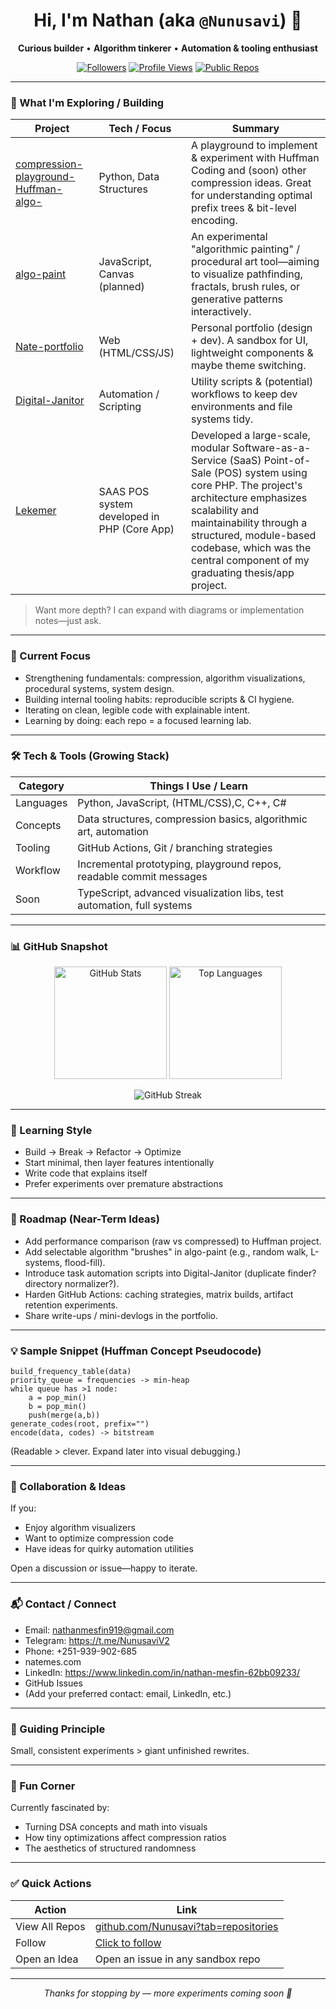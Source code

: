 <!-- Profile README for @Nunusavi -->
<!-- Feel free to prune, tweak styling, or swap any badge/theme. -->

<h1 align="center">Hi, I'm Nathan (aka <code>@Nunusavi</code>) 👋</h1>

<p align="center">
  <strong>Curious builder</strong> • <strong>Algorithm tinkerer</strong> • <strong>Automation & tooling enthusiast</strong>
</p>

<p align="center">
  <a href="https://github.com/Nunusavi?tab=followers"><img alt="Followers" src="https://img.shields.io/github/followers/Nunusavi?style=for-the-badge&label=Followers"></a>
  <a href="https://github.com/Nunusavi"><img alt="Profile Views" src="https://komarev.com/ghpvc/?username=Nunusavi&style=for-the-badge&color=blueviolet"></a>
  <a href="https://github.com/Nunusavi?tab=repositories"><img alt="Public Repos" src="https://img.shields.io/badge/Public%20Repos-—-informational?style=for-the-badge"></a>
</p>

---

### 🚀 What I'm Exploring / Building

| Project | Tech / Focus | Summary |
|---------|--------------|---------|
| [compression-playground-Huffman-algo-](https://github.com/Nunusavi/compression-playground-Huffman-algo-) | Python, Data Structures | A playground to implement & experiment with Huffman Coding and (soon) other compression ideas. Great for understanding optimal prefix trees & bit-level encoding. |
| [algo-paint](https://github.com/Nunusavi/algo-paint) | JavaScript, Canvas (planned) | An experimental "algorithmic painting" / procedural art tool—aiming to visualize pathfinding, fractals, brush rules, or generative patterns interactively. |
| [Nate-portfolio](https://github.com/Nunusavi/Nate-portfolio) | Web (HTML/CSS/JS) | Personal portfolio (design + dev). A sandbox for UI, lightweight components & maybe theme switching. |
| [Digital-Janitor](https://github.com/Nunusavi/Digital-Janitor) | Automation / Scripting | Utility scripts & (potential) workflows to keep dev environments and file systems tidy. |
| [Lekemer](https://github.com/Nunusavi/Lekemer) | SAAS POS system developed in PHP (Core App) |  Developed a large-scale, modular Software-as-a-Service (SaaS) Point-of-Sale (POS) system using core PHP. The project's architecture emphasizes scalability and maintainability through a structured, module-based codebase, which was the central component of my graduating thesis/app project. |

> Want more depth? I can expand with diagrams or implementation notes—just ask.

---

### 🧠 Current Focus

- Strengthening fundamentals: compression, algorithm visualizations, procedural systems, system design.
- Building internal tooling habits: reproducible scripts & CI hygiene.
- Iterating on clean, legible code with explainable intent.
- Learning by doing: each repo = a focused learning lab.

---

### 🛠️ Tech & Tools (Growing Stack)

| Category | Things I Use / Learn |
|----------|----------------------|
| Languages | Python, JavaScript, (HTML/CSS),C, C++, C#  |
| Concepts | Data structures, compression basics, algorithmic art, automation |
| Tooling | GitHub Actions, Git / branching strategies |
| Workflow | Incremental prototyping, playground repos, readable commit messages |
| Soon | TypeScript, advanced visualization libs, test automation, full systems |

---

### 📊 GitHub Snapshot

<p align="center">
  <img height="180" src="https://github-readme-stats.vercel.app/api?username=Nunusavi&show_icons=true&theme=radical&hide_border=true" alt="GitHub Stats"/>
  <img height="180" src="https://github-readme-stats.vercel.app/api/top-langs/?username=Nunusavi&layout=compact&theme=radical&hide_border=true&langs_count=8" alt="Top Languages"/>
</p>

<p align="center">
  <img src="https://streak-stats.demolab.com?user=Nunusavi&theme=radical&hide_border=true" alt="GitHub Streak"/>
</p>

---

### 🧪 Learning Style

- Build → Break → Refactor -> Optimize
- Start minimal, then layer features intentionally
- Write code that explains itself
- Prefer experiments over premature abstractions

---

### 🔄 Roadmap (Near-Term Ideas)

- Add performance comparison (raw vs compressed) to Huffman project.
- Add selectable algorithm "brushes" in algo-paint (e.g., random walk, L-systems, flood-fill).
- Introduce task automation scripts into Digital-Janitor (duplicate finder? directory normalizer?).
- Harden GitHub Actions: caching strategies, matrix builds, artifact retention experiments.
- Share write-ups / mini-devlogs in the portfolio.

---

### 💡 Sample Snippet (Huffman Concept Pseudocode)

```text
build_frequency_table(data)
priority_queue = frequencies -> min-heap
while queue has >1 node:
    a = pop_min()
    b = pop_min()
    push(merge(a,b))
generate_codes(root, prefix="")
encode(data, codes) -> bitstream
```

(Readable > clever. Expand later into visual debugging.)

---

### 🤝 Collaboration & Ideas

If you:
- Enjoy algorithm visualizers
- Want to optimize compression code
- Have ideas for quirky automation utilities

Open a discussion or issue—happy to iterate.

---

### 📬 Contact / Connect

- Email: nathanmesfin919@gmail.com
- Telegram: https://t.me/NunusaviV2
- Phone: +251-939-902-685
- natemes.com
- LinkedIn: https://www.linkedin.com/in/nathan-mesfin-62bb09233/
- GitHub Issues
- (Add your preferred contact: email, LinkedIn, etc.)

---

### 🎯 Guiding Principle

Small, consistent experiments > giant unfinished rewrites.

---

### 🐾 Fun Corner

Currently fascinated by:
- Turning DSA concepts and math into visuals
- How tiny optimizations affect compression ratios
- The aesthetics of structured randomness

---

### ✅ Quick Actions

| Action | Link |
|-------|------|
| View All Repos | [github.com/Nunusavi?tab=repositories](https://github.com/Nunusavi?tab=repositories) |
| Follow | [Click to follow](https://github.com/Nunusavi) |
| Open an Idea | Open an issue in any sandbox repo |

---

<p align="center"><em>Thanks for stopping by — more experiments coming soon 🚧</em></p>

<!-- Optional: Add a footer badge row or a custom SVG banner later -->
